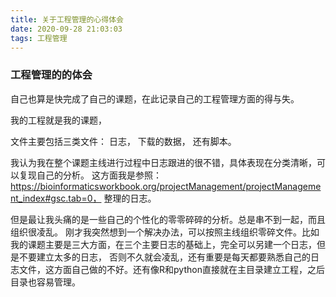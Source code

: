 ```yaml
---
title: 关于工程管理的心得体会
date: 2020-09-28 21:03:03
tags: 工程管理 
---
```


###  **工程管理的的体会**

自己也算是快完成了自己的课题，在此记录自己的工程管理方面的得与失。

我的工程就是我的课题，

文件主要包括三类文件： 日志， 下载的数据， 还有脚本。

我认为我在整个课题主线进行过程中日志跟进的很不错，具体表现在分类清晰，可以复现自己的分析。
这方面我是参照：
https://bioinformaticsworkbook.org/projectManagement/projectManagement_index#gsc.tab=0，
整理的日志。

但是最让我头痛的是一些自己的个性化的零零碎碎的分析。总是串不到一起，而且组织很凌乱。
刚才我突然想到一个解决办法，可以按照主线组织零碎文件。比如我的课题主要是三大方面，在三个主要日志的基础上，完全可以另建一个日志，但是不要建立太多的日志，
否则不久就会凌乱，还有重要是每天都要熟悉自己的日志文件，这方面自己做的不好。还有像R和python直接就在主目录建立工程，之后目录也容易管理。

